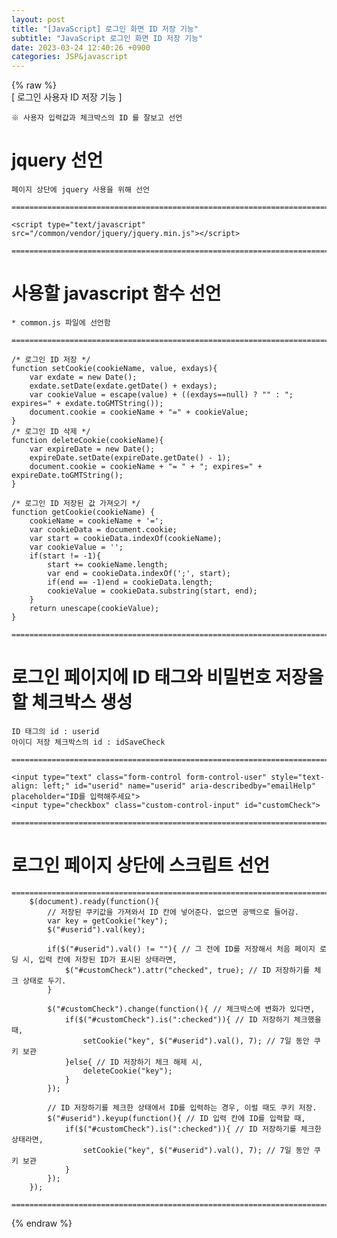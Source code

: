 ```yaml
---  
layout: post  
title: "[JavaScript] 로그인 화면 ID 저장 기능"  
subtitle: "JavaScript 로그인 화면 ID 저장 기능"  
date: 2023-03-24 12:40:26 +0900  
categories: JSP&javascript  
---  
```

{% raw %}  
[ 로그인 사용자 ID 저장 기능 ]  
  
	※ 사용자 입력값과 체크박스의 ID 를 잘보고 선언  
  
# jquery 선언  
	페이지 상단에 jquery 사용을 위해 선언  
  
	=====================================================================================================================================================  
  
	<script type="text/javascript" src="/common/vendor/jquery/jquery.min.js"></script>  
  
	=====================================================================================================================================================  
  
# 사용할 javascript 함수 선언  
  
	* common.js 파일에 선언함  
  
	=====================================================================================================================================================  
  
	/* 로그인 ID 저장 */  
	function setCookie(cookieName, value, exdays){  
		var exdate = new Date();  
		exdate.setDate(exdate.getDate() + exdays);  
		var cookieValue = escape(value) + ((exdays==null) ? "" : "; expires=" + exdate.toGMTString());  
		document.cookie = cookieName + "=" + cookieValue;  
	}  
	/* 로그인 ID 삭제 */  
	function deleteCookie(cookieName){  
		var expireDate = new Date();  
		expireDate.setDate(expireDate.getDate() - 1);  
		document.cookie = cookieName + "= " + "; expires=" + expireDate.toGMTString();  
	}  
  
	/* 로그인 ID 저장된 값 가져오기 */  
	function getCookie(cookieName) {  
		cookieName = cookieName + '=';  
		var cookieData = document.cookie;  
		var start = cookieData.indexOf(cookieName);  
		var cookieValue = '';  
		if(start != -1){  
			start += cookieName.length;  
			var end = cookieData.indexOf(';', start);  
			if(end == -1)end = cookieData.length;  
			cookieValue = cookieData.substring(start, end);  
		}  
		return unescape(cookieValue);  
	}  
  
	=====================================================================================================================================================  
  
# 로그인 페이지에 ID 태그와 비밀번호 저장을 할 체크박스 생성  
  
	ID 태그의 id : userid  
	아이디 저장 체크박스의 id : idSaveCheck  
  
	=====================================================================================================================================================  
  
	<input type="text" class="form-control form-control-user" style="text-align: left;" id="userid" name="userid" aria-describedby="emailHelp" placeholder="ID를 입력해주세요">  
	<input type="checkbox" class="custom-control-input" id="customCheck">  
  
	=====================================================================================================================================================  
  
# 로그인 페이지 상단에 스크립트 선언  
  
	=====================================================================================================================================================  
        $(document).ready(function(){  
            // 저장된 쿠키값을 가져와서 ID 칸에 넣어준다. 없으면 공백으로 들어감.  
            var key = getCookie("key");  
            $("#userid").val(key);  
  
            if($("#userid").val() != ""){ // 그 전에 ID를 저장해서 처음 페이지 로딩 시, 입력 칸에 저장된 ID가 표시된 상태라면,  
                $("#customCheck").attr("checked", true); // ID 저장하기를 체크 상태로 두기.  
            }  
  
            $("#customCheck").change(function(){ // 체크박스에 변화가 있다면,  
                if($("#customCheck").is(":checked")){ // ID 저장하기 체크했을 때,  
                    setCookie("key", $("#userid").val(), 7); // 7일 동안 쿠키 보관  
                }else{ // ID 저장하기 체크 해제 시,  
                    deleteCookie("key");  
                }  
            });  
  
            // ID 저장하기를 체크한 상태에서 ID를 입력하는 경우, 이럴 때도 쿠키 저장.  
            $("#userid").keyup(function(){ // ID 입력 칸에 ID를 입력할 때,  
                if($("#customCheck").is(":checked")){ // ID 저장하기를 체크한 상태라면,  
                    setCookie("key", $("#userid").val(), 7); // 7일 동안 쿠키 보관  
                }  
            });  
        });  
  
	=====================================================================================================================================================                                                                                                                                                                                                                                                                                                                                                                                                                                                                                                                                                                                                                                                                                                                                                                                                                                                                                                                                                                                                                                                                                                                                                                                                                                                                                                                                                                                                                                                                                                                                                                                                                                                                                                                                                                                                                                                                                                                                                                                                                                                                                                                                                                                                                                                                                                                                                                                                                                                                                                                                                                                                                                                                                                                                                                                                                                                                                                                                                                                                                                                                                                                                                                                                                                                                                                                                                                                                                                                                                                                                                                                                                                                                                                                                                                                                                                                                                                                                                                                                                                                                                                                                                                                        
{% endraw %}